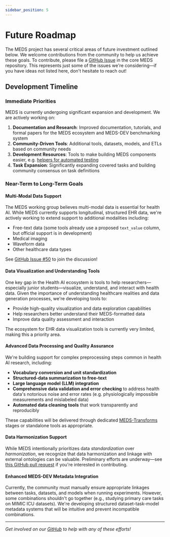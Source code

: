 ```yaml
---
sidebar_position: 5
---
```


# Future Roadmap

The MEDS project has several critical areas of future investment outlined below.
We welcome contributions from the community to help us achieve these goals.
To contribute, please file a [GitHub Issue](https://github.com/Medical-Event-Data-Standard/meds/issues) in the core MEDS repository.
This represents just some of the issues we're considering—if you have ideas not listed here, don't hesitate to reach out!

## Development Timeline

### Immediate Priorities

MEDS is currently undergoing significant expansion and development.
We are actively working on:

1. **Documentation and Research**: Improved documentation, tutorials, and formal papers for the MEDS ecosystem and MEDS-DEV benchmarking system
2. **Community-Driven Tools**: Additional tools, datasets, models, and ETLs based on community needs
3. **Development Resources**: Tools to make building MEDS components easier, e.g. [helpers for automated testing](https://github.com/Medical-Event-Data-Standard/meds_testing_helpers)
4. **Task Expansion**: Significantly expanding covered tasks and building community consensus on task definitions

### Near-Term to Long-Term Goals

#### Multi-Modal Data Support

The MEDS working group believes multi-modal data is essential for health AI.
While MEDS currently supports longitudinal, structured EHR data, we're actively working to extend support to additional modalities including:

- Free-text data (some tools already use a proposed `text_value` column, but official support is in development)
- Medical imaging
- Waveform data
- Other healthcare data types

See [GitHub Issue #50](https://github.com/Medical-Event-Data-Standard/meds/issues/50) to join the discussion!

#### Data Visualization and Understanding Tools

One key gap in the Health AI ecosystem is tools to help researchers—especially junior students—visualize, understand, and interact with health data.
Given the importance of understanding healthcare realities and data generation processes, we're developing tools to:

- Provide high-quality visualization and data exploration capabilities
- Help researchers better understand their MEDS-formatted data
- Improve data quality assessment and interaction

The ecosystem for EHR data visualization tools is currently very limited, making this a priority area.

#### Advanced Data Processing and Quality Assurance

We're building support for complex preprocessing steps common in health AI research, including:

- **Vocabulary conversion and unit standardization**
- **Structured-data summarization to free-text**
- **Large language model (LLM) integration**
- **Comprehensive data validation and error checking** to address health data's notorious noise and error rates (e.g. physiologically impossible measurements and mislabeled data)
- **Automated data cleaning tools** that work transparently and reproducibly

These capabilities will be delivered through dedicated [MEDS-Transforms](https://meds-transforms.readthedocs.io/en/stable/) stages or standalone tools as appropriate.

#### Data Harmonization Support

While MEDS intentionally prioritizes data _standardization_ over _harmonization_, we recognize that data harmonization and linkage with external ontologies can be valuable.
Preliminary efforts are underway—see [this GitHub pull request](https://github.com/mmcdermott/MEDS_transforms/pull/206) if you're interested in contributing.

#### Enhanced MEDS-DEV Metadata Integration

Currently, the community must manually ensure appropriate linkages between tasks, datasets, and models when running experiments.
However, some combinations shouldn't go together (e.g., studying primary care tasks on MIMIC ICU datasets).
We're developing structured dataset-task-model metadata systems that will be intuitive and prevent incompatible combinations.

---

_Get involved on our [GitHub](https://github.com/Medical-Event-Data-Standard/meds) to help with any of these efforts!_
